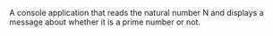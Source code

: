A console application that reads the natural number N and displays a message about whether it is a prime number or not.
